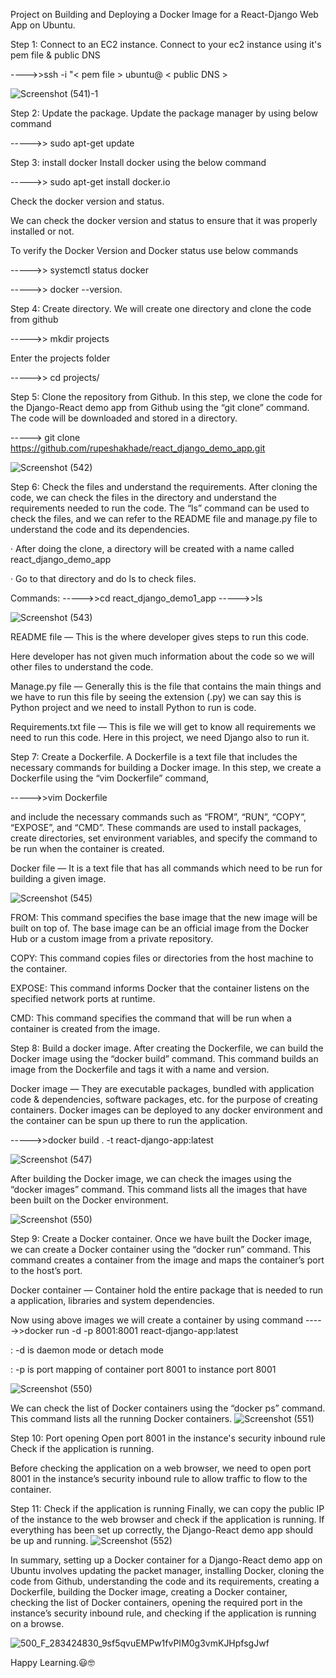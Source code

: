 Project on Building and Deploying a Docker Image for a React-Django Web App on Ubuntu.

Step 1: Connect to an EC2 instance.
Connect to your ec2 instance using it's pem file & public DNS

---->>ssh -i "< pem file > ubuntu@ < public DNS >

![Screenshot (541)-1](https://user-images.githubusercontent.com/20862722/233547308-75cd2eb1-6b9c-4aa9-be1d-14474a6d1135.jpg)

Step 2: Update the package.
Update the package manager by using below command

----->> sudo apt-get update

Step 3: install docker
Install docker using the below command

----->> sudo apt-get install docker.io

Check the docker version and status.

We can check the docker version and status to ensure that it was properly installed or not.

To verify the Docker Version and Docker status use below commands

----->> systemctl status docker

----->> docker --version.

Step 4: Create directory.
We will create one directory and clone the code from github

----->> mkdir projects

Enter the projects folder

----->> cd projects/

Step 5: Clone the repository from Github.
In this step, we clone the code for the Django-React demo app from Github using the “git clone” command. The code will be downloaded and stored in a directory.

-----> git clone https://github.com/rupeshakhade/react_django_demo_app.git

![Screenshot (542)](https://user-images.githubusercontent.com/20862722/233547461-1389f22d-15d0-46d9-ad6f-3035218ebe48.jpg)

Step 6: Check the files and understand the requirements.
After cloning the code, we can check the files in the directory and understand the requirements needed to run the code. The “ls” command can be used to check the files, and we can refer to the README file and manage.py file to understand the code and its dependencies.

· After doing the clone, a directory will be created with a name called react_django_demo_app

· Go to that directory and do ls to check files.

Commands:
----->>cd react_django_demo1_app
----->>ls

![Screenshot (543)](https://user-images.githubusercontent.com/20862722/233547557-5bfef58f-efe4-4544-894e-98ba7590aeea.jpg)

README file — This is the where developer gives steps to run this code.

Here developer has not given much information about the code so we will other files to understand the code.

Manage.py file — Generally this is the file that contains the main things and we have to run this file by seeing the extension (.py) we can say this is Python project and we need to install Python to run is code.

Requirements.txt file — This is file we will get to know all requirements we need to run this code. Here in this project, we need Django also to run it.

Step 7: Create a Dockerfile.
A Dockerfile is a text file that includes the necessary commands for building a Docker image. In this step, we create a Dockerfile using the “vim Dockerfile” command,

----->>vim Dockerfile

and include the necessary commands such as “FROM”, “RUN”, “COPY”, “EXPOSE”, and “CMD”. These commands are used to install packages, create directories, set environment variables, and specify the command to be run when the container is created.

Docker file — It is a text file that has all commands which need to be run for building a given image.

![Screenshot (545)](https://user-images.githubusercontent.com/20862722/233547630-b446bb77-e0f6-43cd-b8f3-8bf7bcc3a654.jpg)

FROM: This command specifies the base image that the new image will be built on top of. The base image can be an official image from the Docker Hub or a custom image from a private repository.

COPY: This command copies files or directories from the host machine to the container.

EXPOSE: This command informs Docker that the container listens on the specified network ports at runtime.

CMD: This command specifies the command that will be run when a container is created from the image.

Step 8: Build a docker image.
After creating the Dockerfile, we can build the Docker image using the “docker build” command. This command builds an image from the Dockerfile and tags it with a name and version.

Docker image — They are executable packages, bundled with application code & dependencies, software packages, etc. for the purpose of creating containers. Docker images can be deployed to any docker environment and the container can be spun up there to run the application.

----->>docker build . -t react-django-app:latest

![Screenshot (547)](https://user-images.githubusercontent.com/20862722/233547721-682f9943-2914-459a-83b6-a193fc7c5d72.jpg)

After building the Docker image, we can check the images using the “docker images” command. This command lists all the images that have been built on the Docker environment.

![Screenshot (550)](https://user-images.githubusercontent.com/20862722/233547793-ae3139bf-e618-4dc0-bb85-71565497b51a.jpg)

Step 9: Create a Docker container.
Once we have built the Docker image, we can create a Docker container using the “docker run” command. This command creates a container from the image and maps the container’s port to the host’s port.

Docker container — Container hold the entire package that is needed to run a application, libraries and system dependencies.

Now using above images we will create a container by using command
----->>docker run -d -p 8001:8001 react-django-app:latest

: -d is daemon mode or detach mode

: -p is port mapping of container port 8001 to instance port 8001

![Screenshot (550)](https://user-images.githubusercontent.com/20862722/233547925-7dbe00e2-f3ef-46a3-81c9-b13f2ef260af.jpg)


We can check the list of Docker containers using the “docker ps” command. This command lists all the running Docker containers.
![Screenshot (551)](https://user-images.githubusercontent.com/20862722/233548065-14cfaf12-2d3d-4c81-9bb9-c74065bf9f75.jpg)

Step 10: Port opening
Open port 8001 in the instance's security inbound rule Check if the application is running.

Before checking the application on a web browser, we need to open port 8001 in the instance’s security inbound rule to allow traffic to flow to the container.

Step 11: Check if the application is running
Finally, we can copy the public IP of the instance to the web browser and check if the application is running. If everything has been set up correctly, the Django-React demo app should be up and running.
![Screenshot (552)](https://user-images.githubusercontent.com/20862722/233548633-232095f9-075f-4d4c-85b0-148639e8064a.jpg)

In summary, setting up a Docker container for a Django-React demo app on Ubuntu involves updating the packet manager, installing Docker, cloning the code from Github, understanding the code and its requirements, creating a Dockerfile, building the Docker image, creating a Docker container, checking the list of Docker containers, opening the required port in the instance’s security inbound rule, and checking if the application is running on a browse.



![500_F_283424830_9sf5qvuEMPw1fvPIM0g3vmKJHpfsgJwf](https://user-images.githubusercontent.com/20862722/233548684-853f56a6-7e0c-4fb8-b611-2731578279ab.jpg)

Happy Learning.😃🤓

